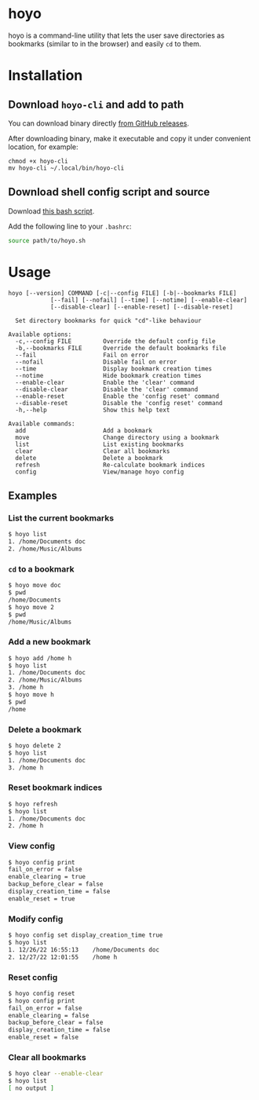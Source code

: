 # hoyo

hoyo is a command-line utility that lets the user save directories as bookmarks (similar to in the browser) and easily `cd` to them.

# Installation

## Download `hoyo-cli` and add to path

You can download binary directly [from GitHub releases](https://github.com/fpringle/hoyo/releases).

After downloading binary, make it executable and copy it under convenient location, for example:

```shell
chmod +x hoyo-cli
mv hoyo-cli ~/.local/bin/hoyo-cli
```

## Download shell config script and source

Download [this bash script](scripts/hoyo.sh).

Add the following line to your `.bashrc`:

```bash
source path/to/hoyo.sh
```

# Usage

```man
hoyo [--version] COMMAND [-c|--config FILE] [-b|--bookmarks FILE] 
            [--fail] [--nofail] [--time] [--notime] [--enable-clear] 
            [--disable-clear] [--enable-reset] [--disable-reset]

  Set directory bookmarks for quick "cd"-like behaviour

Available options:
  -c,--config FILE         Override the default config file
  -b,--bookmarks FILE      Override the default bookmarks file
  --fail                   Fail on error
  --nofail                 Disable fail on error
  --time                   Display bookmark creation times
  --notime                 Hide bookmark creation times
  --enable-clear           Enable the 'clear' command
  --disable-clear          Disable the 'clear' command
  --enable-reset           Enable the 'config reset' command
  --disable-reset          Disable the 'config reset' command
  -h,--help                Show this help text

Available commands:
  add                      Add a bookmark
  move                     Change directory using a bookmark
  list                     List existing bookmarks
  clear                    Clear all bookmarks
  delete                   Delete a bookmark
  refresh                  Re-calculate bookmark indices
  config                   View/manage hoyo config
```

## Examples

### List the current bookmarks

```bash
$ hoyo list
1. /home/Documents doc
2. /home/Music/Albums
```

### `cd` to a bookmark

```bash
$ hoyo move doc
$ pwd
/home/Documents
$ hoyo move 2
$ pwd
/home/Music/Albums
```

### Add a new bookmark

```bash
$ hoyo add /home h
$ hoyo list
1. /home/Documents doc
2. /home/Music/Albums
3. /home h
$ hoyo move h
$ pwd
/home
```

### Delete a bookmark

```bash
$ hoyo delete 2
$ hoyo list
1. /home/Documents doc
3. /home h
```

### Reset bookmark indices

```bash
$ hoyo refresh
$ hoyo list
1. /home/Documents doc
2. /home h
```

### View config

```bash
$ hoyo config print
fail_on_error = false
enable_clearing = true
backup_before_clear = false
display_creation_time = false
enable_reset = true
```

### Modify config

```bash
$ hoyo config set display_creation_time true
$ hoyo list
1. 12/26/22 16:55:13    /home/Documents doc
2. 12/27/22 12:01:55    /home h
```

### Reset config

```bash
$ hoyo config reset
$ hoyo config print
fail_on_error = false
enable_clearing = false
backup_before_clear = false
display_creation_time = false
enable_reset = false
```

### Clear all bookmarks

```bash
$ hoyo clear --enable-clear
$ hoyo list
[ no output ]
```

